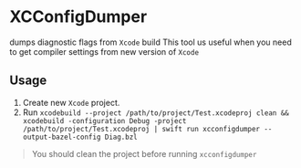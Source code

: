 # XCConfigDumper

dumps diagnostic flags from `Xcode` build
This tool us useful when you need to get compiler settings from new version of `Xcode`

## Usage

1. Create new `Xcode` project.
2. Run `xcodebuild --project /path/to/project/Test.xcodeproj clean && xcodebuild -configuration Debug -project /path/to/project/Test.xcodeproj | swift run xcconfigdumper --output-bazel-config Diag.bzl`

> You should clean the project before running `xcconfigdumper`
